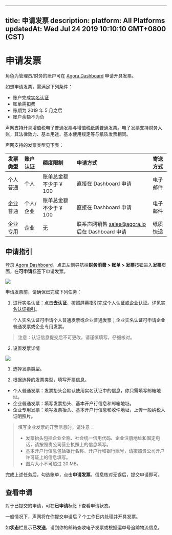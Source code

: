 
---
title: 申请发票
description: 
platform: All Platforms
updatedAt: Wed Jul 24 2019 10:10:10 GMT+0800 (CST)
---
# 申请发票
角色为管理员/财务的账户可在 [Agora Dashboard](https://dashboard.agora.io/) 申请开具发票。

如想申请发票，需满足下列条件：

- 账户完成[实名认证](../../cn/Agora%20Platform/identity_authentication.md)
- 账单需扣费
- 账期为 2019 年 5 月之后
- 账户余额不为负

声网支持开具增值税电子普通发票与增值税纸质普通发票。电子发票支持财务入账，其法律效力、基本用途、基本使用规定等与纸质发票相同。

声网支持的发票类型见下表：

| 发票类型 | 账户认证  | 额度限制               | 申请方式                                                     | 寄送方式 |
| :------- | :-------- | :--------------------- | :----------------------------------------------------------- | :------- |
| 个人普通 | 个人      | 账单总金额不少于 ¥ 100 | 直接在 Dashboard 申请                                        | 电子邮件 |
| 企业普通 | 个人/企业 | 账单总金额不少于 ¥ 100 | 直接在 Dashboard 申请                                        | 电子邮件 |
| 企业专用 | 企业      | 无                     | 联系声网销售 [sales@agora.io](mailto:sales@agora.io) 后在 Dashboard 申请 | 纸质快递 |

## 申请指引

登录 [Agora Dashboard](https://dashboard.agora.io/)，点击左侧导航栏**财务消费 > 账单 > 发票**按钮进入**发票**页面，在**可申请**标签下申请发票。

![](https://web-cdn.agora.io/docs-files/1562660018660)

申请发票前，请确保已完成下列任务：

1. 进行实名认证：点击**去认证**，按照屏幕指引完成个人认证或企业认证。详见[实名认证指引](../../cn/Agora%20Platform/identity_authentication.md)。
	
	个人实名认证可申请个人普通发票或企业普通发票；企业实名认证可申请企业普通发票或企业专用发票。
	
>注意：认证信息提交后不可更改，请谨慎填写，仔细核对。

2. 设置发票详情

![](https://web-cdn.agora.io/docs-files/1562663854968)

1) 选择发票类型。
   
2) 根据选择的发票类型，填写开票信息。
   
* 个人普通发票：发票抬头会默认使用实名认证中的信息，你只需填写邮箱地址。
* 企业普通发票：填写发票抬头、基本开户行信息和邮箱地址。
* 企业专用发票：填写发票抬头、基本开户行信息和收件地址，上传一般纳税人证明照片。
	
> 填写企业发票的开票信息时，请注意：
> - 发票抬头包括企业全称、社会统一信用代码、企业注册地址和固定电话，请按照贵公司营业执照上的信息填写。
> - 基本开户行信息包括银行名称、开户行和银行账号，请按照贵公司开户许可证上的信息填写。
> - 图片大小不可超过 20 MB。

完成上述任务后，勾选账单，点击**申请发票**。信息核对无误后，提交申请即可。

## 查看申请

对于已提交的申请，可在**已申请**标签下查看申请状态。

一般情况下，声网将在你提交申请后 7 个工作日内处理并开具发票。

如**状态**栏显示**已发送**，请到你的邮箱查收电子发票或根据运单号追踪物流信息。



